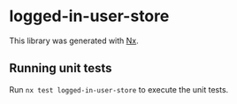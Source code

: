 # logged-in-user-store

This library was generated with [Nx](https://nx.dev).

## Running unit tests

Run `nx test logged-in-user-store` to execute the unit tests.
